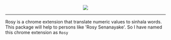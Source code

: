<p align="center"><img src="https://i.imgur.com/5i80x6g.png"></p>

---

Rosy is a chrome extension that translate numeric values to sinhala words. This package will help to persons like 'Rosy Senanayake'. So I have named this chrome extension as `Rosy`
